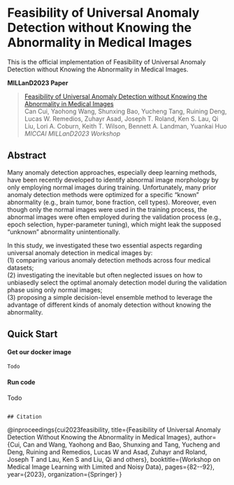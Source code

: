 # Feasibility of Universal Anomaly Detection without Knowing the Abnormality in Medical Images

This is the official implementation of Feasibility of Universal Anomaly Detection without Knowing the Abnormality in Medical Images. <br />

**MILLanD2023 Paper** <br />
> [Feasibility of Universal Anomaly Detection without Knowing the Abnormality in Medical Images](https://arxiv.org/pdf/2307.00750.pdf) <br />
> Can Cui, Yaohong Wang, Shunxing Bao, Yucheng Tang, Ruining Deng, Lucas W. Remedios, Zuhayr Asad, Joseph T. Roland, Ken S. Lau, Qi Liu, Lori A. Coburn, Keith T. Wilson, Bennett A. Landman, Yuankai Huo  <br />
> *MICCAI MILLanD2023 Workshop* <br />

## Abstract
Many anomaly detection approaches, especially deep learning methods, have been recently developed to identify abnormal image morphology by only employing normal images during training. Unfortunately, many prior anomaly detection methods were optimized for a specific “known” abnormality (e.g., brain tumor, bone fraction, cell types). Moreover, even though only the normal images were used in the training process, the abnormal images were often employed during the validation process (e.g., epoch selection, hyper-parameter tuning), which might leak the supposed “unknown” abnormality unintentionally. <br /> 

In this study, we investigated these two essential aspects regarding universal anomaly detection in medical images by: <br />
(1) comparing various anomaly detection methods across four medical datasets; <br />
(2) investigating the inevitable but often neglected issues on how to unbiasedly select the optimal anomaly detection model during the validation phase using only normal images;<br />
(3) proposing a simple decision-level ensemble method to leverage the advantage of different kinds of anomaly detection without knowing the abnormality. 

## Quick Start
#### Get our docker image

```
Todo
```
#### Run code
Todo
```

## Citation
```
@inproceedings{cui2023feasibility,
  title={Feasibility of Universal Anomaly Detection Without Knowing the Abnormality in Medical Images},
  author={Cui, Can and Wang, Yaohong and Bao, Shunxing and Tang, Yucheng and Deng, Ruining and Remedios, Lucas W and Asad, Zuhayr and Roland, Joseph T and Lau, Ken S and Liu, Qi and others},
  booktitle={Workshop on Medical Image Learning with Limited and Noisy Data},
  pages={82--92},
  year={2023},
  organization={Springer}
}

```
